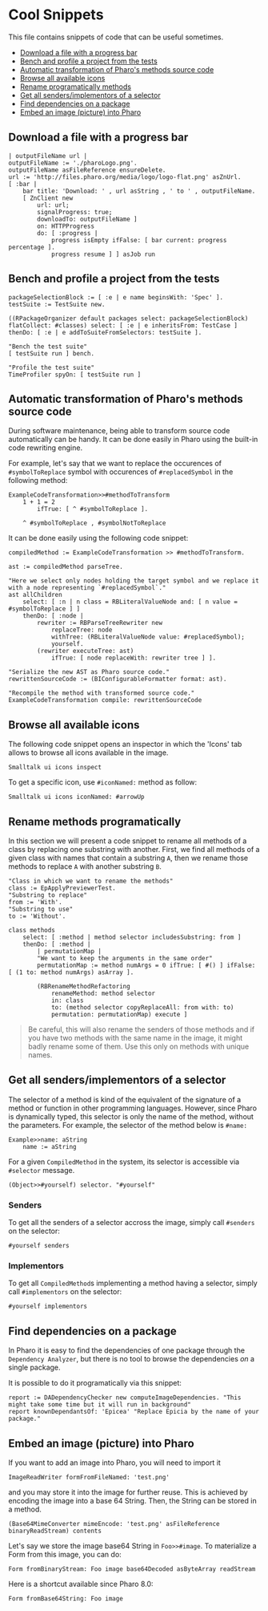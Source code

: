 # Cool Snippets

This file contains snippets of code that can be useful sometimes.

- [Download a file with a progress bar](#download-a-file-with-a-progress-bar)
- [Bench and profile a project from the tests](#bench-and-profile-a-project-from-the-tests)
- [Automatic transformation of Pharo's methods source code](#automatic-transformation-of-pharo-s-methods-source-code)
- [Browse all available icons](#browse-all-available-icons)
- [Rename programatically methods](#rename-programatically-methods)
- [Get all senders/implementors of a selector](#get-all-sendersimplementors-of-a-selector)
- [Find dependencies on a package](#find-dependencies-on-a-package)
- [Embed an image (picture) into Pharo](#embed-an-image-picture-into-pharo)

## Download a file with a progress bar

```Smalltalk
| outputFileName url |
outputFileName := './pharoLogo.png'.
outputFileName asFileReference ensureDelete.
url := 'http://files.pharo.org/media/logo/logo-flat.png' asZnUrl.
[ :bar | 
	bar title: 'Download: ' , url asString , ' to ' , outputFileName.
	[ ZnClient new
		url: url;
		signalProgress: true;
		downloadTo: outputFileName ]
		on: HTTPProgress
		do: [ :progress | 
			progress isEmpty ifFalse: [ bar current: progress percentage ].
			progress resume ] ] asJob run
```

## Bench and profile a project from the tests

```Smalltalk
packageSelectionBlock := [ :e | e name beginsWith: 'Spec' ].
testSuite := TestSuite new.
	
((RPackageOrganizer default packages select: packageSelectionBlock) flatCollect: #classes) select: [ :e | e inheritsFrom: TestCase ] thenDo: [ :e | e addToSuiteFromSelectors: testSuite ].

"Bench the test suite"	
[ testSuite run ] bench.

"Profile the test suite"
TimeProfiler spyOn: [ testSuite run ]

```

## Automatic transformation of Pharo's methods source code
During software maintenance, being able to transform source code automatically can be handy. It can be done easily in Pharo using the built-in code rewriting engine.

For example, let's say that we want to replace the occurences of `#symbolToReplace` symbol with occurences of `#replacedSymbol` in the following method:

```Smalltalk
ExampleCodeTransformation>>#methodToTransform
	1 + 1 = 2
		ifTrue: [ ^ #symbolToReplace ].

	^ #symbolToReplace , #symbolNotToReplace
```

It can be done easily using the following code snippet:

```Smalltalk
compiledMethod := ExampleCodeTransformation >> #methodToTransform.

ast := compiledMethod parseTree.

"Here we select only nodes holding the target symbol and we replace it with a node representing `#replacedSymbol`."
ast allChildren
	select: [ :n | n class = RBLiteralValueNode and: [ n value = #symbolToReplace ] ]
	thenDo: [ :node |
		rewriter := RBParseTreeRewriter new
			replaceTree: node
			withTree: (RBLiteralValueNode value: #replacedSymbol);
			yourself.
		(rewriter executeTree: ast)
			ifTrue: [ node replaceWith: rewriter tree ] ].
		
"Serialize the new AST as Pharo source code."
rewrittenSourceCode := (BIConfigurableFormatter format: ast).

"Recompile the method with transformed source code."
ExampleCodeTransformation compile: rewrittenSourceCode
```

## Browse all available icons
The following code snippet opens an inspector in which the 'Icons' tab allows to browse all icons available in the image.

```
Smalltalk ui icons inspect
```

To get a specific icon, use `#iconNamed:` method as follow:

```
Smalltalk ui icons iconNamed: #arrowUp
```

## Rename methods programatically

In this section we will present a code snippet to rename all methods of a class by replacing one substring with another. First, we find all methods of a given class with names that contain a substring `A`, then we rename those methods to replace `A` with another substring `B`.

```Smalltalk
"Class in which we want to rename the methods"
class := EpApplyPreviewerTest.
"Substring to replace"
from := 'With'.
"Substring to use"
to := 'Without'.

class methods
	select: [ :method | method selector includesSubstring: from ]
	thenDo: [ :method | 
		| permutationMap |
		"We want to keep the arguments in the same order"
		permutationMap := method numArgs = 0 ifTrue: [ #() ] ifFalse: [ (1 to: method numArgs) asArray ].
		
		(RBRenameMethodRefactoring
			renameMethod: method selector
			in: class
			to: (method selector copyReplaceAll: from with: to)
			permutation: permutationMap) execute ]
```

> Be careful, this will also rename the senders of those methods and if you have two methods with the same name in the image, it might badly rename some of them. Use this only on methods with unique names.

## Get all senders/implementors of a selector
The selector of a method is kind of the equivalent of the signature of a method or function in other programming languages.
However, since Pharo is dynamically typed, this selector is only the name of the method, without the parameters.
For example, the selector of the method below is `#name:`

```
Example>>name: aString
	name := aString
```

For a given `CompiledMethod` in the system, its selector is accessible via `#selector` message.

```
(Object>>#yourself) selector. "#yourself"
```

### Senders
To get all the senders of a selector accross the image, simply call `#senders` on the selector:

```
#yourself senders
```

### Implementors
To get all `CompiledMethod`s implementing a method having a selector, simply call `#implementors` on the selector:

```
#yourself implementors
```

## Find dependencies on a package

In Pharo it is easy to find the dependencies of one package through the `Dependency Analyzer`, but there is no tool to browse the dependencies *on* a single package. 

It is possible to do it programatically via this snippet:

```Smalltalk
report := DADependencyChecker new computeImageDependencies. "This might take some time but it will run in background"
report knownDependantsOf: 'Epicea' "Replace Epicia by the name of your package."
```

## Embed an image (picture) into Pharo
If you want to add an image into Pharo, you will need to import it
```Smalltalk
ImageReadWriter formFromFileNamed: 'test.png'
```
and you may store it into the image for further reuse. This is achieved by encoding the image into a base 64 String. Then, the String can be stored in a method.
```Smalltalk
(Base64MimeConverter mimeEncode: 'test.png' asFileReference binaryReadStream) contents
```
Let's say we store the image base64 String in `Foo>>#image`. To materialize a Form from this image, you can do:
```Smalltalk
Form fromBinaryStream: Foo image base64Decoded asByteArray readStream
```
Here is a shortcut available since Pharo 8.0:
```Smalltalk
Form fromBase64String: Foo image
```
